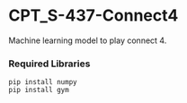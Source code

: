 # CPT_S-437-Connect4
Machine learning model to play connect 4. 

### Required Libraries
```terminal
pip install numpy
pip install gym
```

